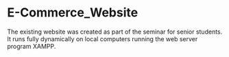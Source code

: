# E-Commerce_Website
The existing website was created as part of the seminar for senior students.
It runs fully dynamically on local computers running the web server program XAMPP.
